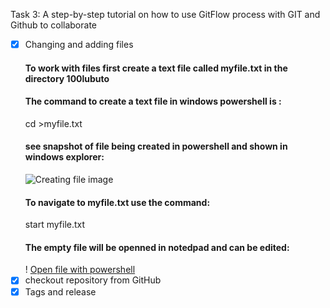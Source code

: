 
Task 3: A step-by-step tutorial on how to use GitFlow process with GIT and Github to collaborate
 - [x] Changing and adding files
	#### To work with files first create a text file called myfile.txt in the directory 100lubuto 
	#### The command to create a text file in windows powershell is :
	cd >myfile.txt
	#### see snapshot of file being created in powershell and shown in windows explorer:
    ![Creating file image](/images/files.png)
	#### To navigate to myfile.txt use the command:
	start myfile.txt
	#### The empty file will be openned in notedpad and can be edited:
	! [ Open file with powershell ](/images/open_file.png)
 - [x] checkout repository from GitHub
 - [x] Tags and release